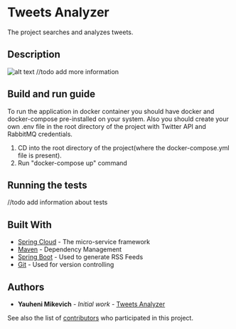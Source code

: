 # Tweets Analyzer

The project searches and analyzes tweets.

## Description

![alt text](https://drive.google.com/file/d/1OVQXDYa_sdjjEjrIrfZ_5KUEMBkNJJJh/view)
//todo add more information

## Build and run guide

To run the application in docker container you should have docker and docker-compose pre-installed on your system.
Also you should create your own .env file in the root directory of the project with Twitter API and RabbitMQ credentials.
1. CD into the root directory of the project(where the docker-compose.yml file is present).
2. Run "docker-compose up" command


## Running the tests

//todo add information about tests

## Built With

* [Spring Cloud](https://spring.io/projects/spring-cloud) - The micro-service framework
* [Maven](https://maven.apache.org/) - Dependency Management
* [Spring Boot](https://spring.io/projects/spring-boot) - Used to generate RSS Feeds
* [Git](https://git-scm.com/doc) - Used for version controlling

## Authors

* **Yauheni Mikevich** - *Initial work* - [Tweets Analyzer](https://github.com/YMikevich/spring-cloud-app)

See also the list of [contributors](https://github.com/YMikevich/spring-cloud-app/graphs/contributors) who participated in this project.
